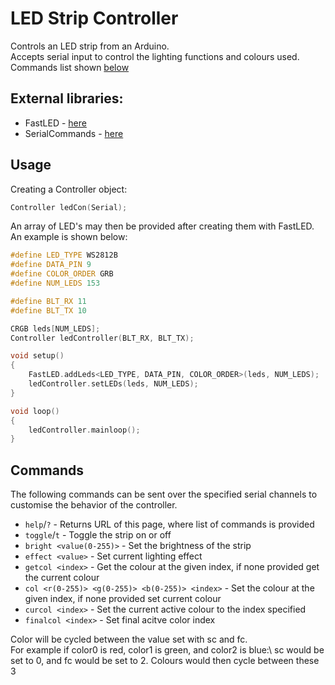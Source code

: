 # LED Strip Controller
Controls an LED strip from an Arduino.\
Accepts serial input to control the lighting functions and colours used.\
Commands list shown [below](#commands)

## External libraries:
- FastLED - [here](https://www.arduino.cc/reference/en/libraries/fastled/)
- SerialCommands - [here](https://www.arduino.cc/reference/en/libraries/serialcommands/)

## Usage
Creating a Controller object:
```C++
Controller ledCon(Serial);
```

An array of LED's may then be provided after creating them with FastLED.\
An example is shown below:
```C++
#define LED_TYPE WS2812B
#define DATA_PIN 9
#define COLOR_ORDER GRB
#define NUM_LEDS 153

#define BLT_RX 11
#define BLT_TX 10

CRGB leds[NUM_LEDS];
Controller ledController(BLT_RX, BLT_TX);

void setup()
{
    FastLED.addLeds<LED_TYPE, DATA_PIN, COLOR_ORDER>(leds, NUM_LEDS);
    ledController.setLEDs(leds, NUM_LEDS);
}

void loop()
{
    ledController.mainloop();
}
```

## Commands
The following commands can be sent over the specified serial channels to customise the behavior of the controller.

- `help`/`?` - Returns URL of this page, where list of commands is provided
- `toggle`/`t` - Toggle the strip on or off
- `bright <value(0-255)>` - Set the brightness of the strip
- `effect <value>` - Set current lighting effect
- `getcol <index>` - Get the colour at the given index, if none provided get the current colour
- `col <r(0-255)> <g(0-255)> <b(0-255)> <index>` - Set the colour at the given index, if none provided set current colour
- `curcol <index>` - Set the current active colour to the index specified
- `finalcol <index>` - Set final acitve color index

Color will be cycled between the value set with sc and fc.\
For example if color0 is red, color1 is green, and color2 is blue:\ 
sc would be set to 0, and fc would be set to 2. Colours would then cycle between these 3
